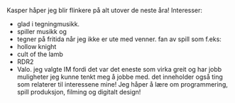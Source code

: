 Kasper 
håper jeg blir flinkere på alt utover de neste åra!
Interesser: 
- glad i tegningmusikk. 
- spiller musikk og 
- tegner på fritida når jeg ikke er ute med venner. 
fan av spill som f.eks: 
- hollow knight 
- cult of the lamb 
- RDR2 
- Valo.
jeg valgte IM fordi det var det eneste som virka greit og har jobb muligheter jeg kunne tenkt meg å jobbe med. det inneholder også ting som relaterer til interessene mine!
Jeg håper å lære om programmering, spill produksjon, filming og digitalt design!